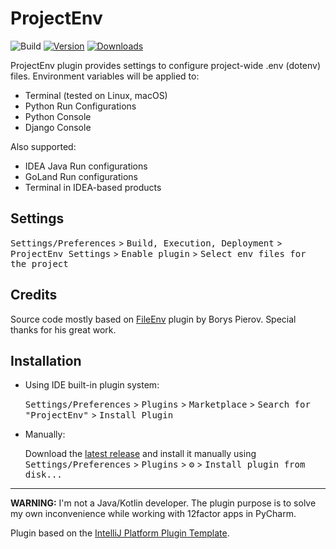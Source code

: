 # ProjectEnv

![Build](https://github.com/BredoGen/ProjectEnv/workflows/Build/badge.svg)
[![Version](https://img.shields.io/jetbrains/plugin/v/17044-projectenv.svg)](https://plugins.jetbrains.com/plugin/PLUGIN_ID)
[![Downloads](https://img.shields.io/jetbrains/plugin/d/PLUGIN_ID.svg)](https://plugins.jetbrains.com/plugin/PLUGIN_ID)


<!-- Plugin description -->
ProjectEnv plugin provides settings to configure project-wide .env (dotenv) files. 
Environment variables will be applied to: 
* Terminal (tested on Linux, macOS)
* Python Run Configurations 
* Python Console
* Django Console

Also supported:  
* IDEA Java Run configurations
* GoLand Run configurations
* Terminal in IDEA-based products

## Settings
<kbd>Settings/Preferences</kbd> > <kbd>Build, Execution, Deployment</kbd> > <kbd>ProjectEnv Settings</kbd> > <kbd>Enable plugin</kbd> > <kbd>Select env files for the project</kbd>

## Credits
Source code mostly based on [FileEnv](https://github.com/ashald/EnvFile) plugin by Borys Pierov. Special thanks for his great work.
<!-- Plugin description end -->

## Installation

- Using IDE built-in plugin system:
  
  <kbd>Settings/Preferences</kbd> > <kbd>Plugins</kbd> > <kbd>Marketplace</kbd> > <kbd>Search for "ProjectEnv"</kbd> >
  <kbd>Install Plugin</kbd>
  
- Manually:

  Download the [latest release](https://github.com/BredoGen/ProjectEnv/releases/latest) and install it manually using
  <kbd>Settings/Preferences</kbd> > <kbd>Plugins</kbd> > <kbd>⚙️</kbd> > <kbd>Install plugin from disk...</kbd>


---
**WARNING:** I'm not a Java/Kotlin developer. The plugin purpose is to solve my own inconvenience while working with 12factor apps in PyCharm.

Plugin based on the [IntelliJ Platform Plugin Template][template].

[template]: https://github.com/JetBrains/intellij-platform-plugin-template
